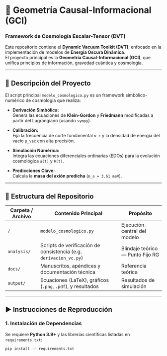 # 🌌 Geometría Causal-Informacional (GCI)

### Framework de Cosmología Escalar-Tensor (DVT)

Este repositorio contiene el **Dynamic Vacuum Toolkit (DVT)**, enfocado en la implementación de modelos de **Energía Oscura Dinámica**.  
El proyecto principal es la **Geometría Causal-Informacional (GCI)**, que unifica principios de información, gravedad cuántica y cosmología.

---

## 🔎 Descripción del Proyecto

El script principal `modelo_cosmologico.py` es un framework simbólico-numérico de cosmología que realiza:

- **Derivación Simbólica:**  
  Genera las ecuaciones de **Klein-Gordon** y **Friedmann** modificadas a partir del Lagrangiano (usando `sympy`).

- **Calibración:**  
  Fija la frecuencia de corte fundamental `ν_c` y la densidad de energía del vacío `ρ_vac` con alta precisión.

- **Simulación Numérica:**  
  Integra las ecuaciones diferenciales ordinarias (EDOs) para la evolución cosmológica `a(t)` y `Φ(t)`.

- **Predicciones Clave:**  
  Calcula la **masa del axión predicha** (`m_a ≈ 3.61 meV`).

---

## 📂 Estructura del Repositorio

| Carpeta / Archivo | Contenido Principal | Propósito |
|--------------------|--------------------|------------|
| `/` | `modelo_cosmologico.py` | Ejecución central del modelo |
| `analysis/` | Scripts de verificación de consistencia (e.g. `derivacion_vc.py`) | Blindaje teórico — Punto Fijo RG |
| `docs/` | Manuscritos, apéndices y documentación técnica | Referencia teórica |
| `output/` | Ecuaciones (LaTeX), gráficos (`.png`, `.pdf`), y resultados | Resultados de simulación |

---

## ▶️ Instrucciones de Reproducción

### 1. Instalación de Dependencias

Se requiere **Python 3.9+** y las librerías científicas listadas en `requirements.txt`:

```bash
pip install -r requirements.txt
